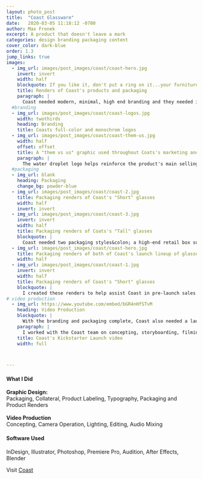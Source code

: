 ```yaml
---
layout: photo_post
title:  "Coast Glassware"
date:   2020-03-05 11:18:12 -0700
author: Max Fronek
excerpt: A product that doesn't leave a mark
categories: design branding packaging content
cover_color: dark-blue
order: 1.3
jump_links: true
images:
  - img_url: images/post_images/coast/coast-hero.jpg
    invert: invert
    width: half 
    blockquote: If you like it, don't put a ring on it...your furniture, that is.
    title: Renders of Coast's products and packaging
    paragraph: |
      Coast needed modern, minimal, high end branding and they needed it yesterday. With only a rough sketch of the logo and a phone call to go off of, I set to work helping them get ready for launch.
  #branding
  - img_url: images/post_images/coast/coast-logos.jpg
    width: twothirds
    heading: Branding
    title: Coasts full-color and monochrom logos
  - img_url: images/post_images/coast/coast-them-us.jpg
    width: half
    offset: offset
    title: A "them vs us" graphic used throughout Coats's marketing and packaging
    paragraph: |
      The water droplet logo helps reinforce the product's main selling point and creates a seamless bond between product and design.
  #packaging
  - img_url: blank
    heading: Packaging
    change_bg: powder-blue
  - img_url: images/post_images/coast/coast-2.jpg
    title: Packaging renders of Coast's "Short" glasses
    width: half
    invert: invert
  - img_url: images/post_images/coast/coast-3.jpg
    invert: invert
    width: half
    title: Packaging renders of Coats's "Tall" glasses
    blockquote: |
      Coast needed two packaging styles&colon; a high-end retail box suitable for customers, and an inexpensive kraft cardboard version that would maintain brand standards at a fraction of the cost.
  - img_url: images/post_images/coast/coast-hero.jpg
    title: Packaging renders of both of Coast's launch lineup of glasses
    width: half
  - img_url: images/post_images/coast/coast-1.jpg
    invert: invert
    width: half
    title: Packaging renders of Coast's "Short" glasses
    blockquote: |
      I created these renders to help assist Coast in pre-launch sales to both vendors and the public.
# video production
  - img_url: https://www.youtube.com/embed/bGR4nHfSTvM
    heading: Video Production
    blockquote: |
      With the branding and packaging complete, Coast also needed a launch video for their Kickstarter campaign.
    paragraph: |
      I worked with the Coast team on concepting, storyboarding, filming, editing, and revision of the launch video.
    title: Coast's Kickstarter Launch video
    width: full



---
```


#### What I Did
**Graphic Design:**<br />
Packaging, Collateral, Product Labeling, Typography, Packaging and Product Renders<br /><br />
**Video Production**<br />
Concepting, Camera Operation, Lighting, Editing, Audio Mixing 

#### Software Used
InDesign, Illustrator, Photoshop, Premiere Pro, Audition, After Effects, Blender

Visit [Coast](http://coastglassware.com)

